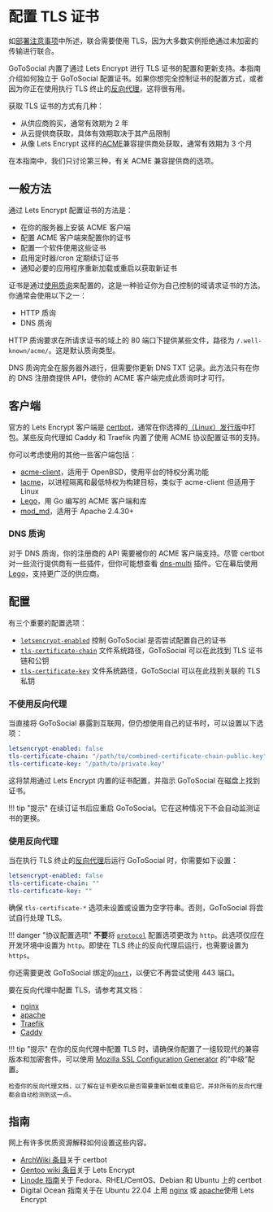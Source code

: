 # 配置 TLS 证书

如[部署注意事项](../getting_started/index.md)中所述，联合需要使用 TLS，因为大多数实例拒绝通过未加密的传输进行联合。

GoToSocial 内置了通过 Lets Encrypt 进行 TLS 证书的配置和更新支持。本指南介绍如何独立于 GoToSocial 配置证书。如果你想完全控制证书的配置方式，或者因为你正在使用执行 TLS 终止的[反向代理](../getting_started/reverse_proxy/index.md)，这将很有用。

获取 TLS 证书的方式有几种：

* 从供应商购买，通常有效期为 2 年
* 从云提供商获取，具体有效期取决于其产品限制
* 从像 Lets Encrypt 这样的[ACME](https://en.wikipedia.org/wiki/Automatic_Certificate_Management_Environment)兼容提供商处获取，通常有效期为 3 个月

在本指南中，我们只讨论第三种，有关 ACME 兼容提供商的选项。

## 一般方法

通过 Lets Encrypt 配置证书的方法是：

* 在你的服务器上安装 ACME 客户端
* 配置 ACME 客户端来配置你的证书
* 配置一个软件使用这些证书
* 启用定时器/cron 定期续订证书
* 通知必要的应用程序重新加载或重启以获取新证书

证书是通过[使用质询](https://letsencrypt.org/sv/docs/challenge-types/)来配置的，这是一种验证你为自己控制的域请求证书的方法。你通常会使用以下之一：

* HTTP 质询
* DNS 质询

HTTP 质询要求在所请求证书的域上的 80 端口下提供某些文件，路径为 `/.well-known/acme/`。这是默认质询类型。

DNS 质询完全在服务器外进行，但需要你更新 DNS TXT 记录。此方法只有在你的 DNS 注册商提供 API，使你的 ACME 客户端完成此质询时才可行。

## 客户端

官方的 Lets Encrypt 客户端是 [certbot](https://certbot.eff.org/)，通常在你选择的[（Linux）发行版](https://repology.org/project/certbot/versions)中打包。某些反向代理如 Caddy 和 Traefik 内置了使用 ACME 协议配置证书的支持。

你可以考虑使用的其他一些客户端包括：

* [acme-client](https://man.openbsd.org/acme-client.1)，适用于 OpenBSD，使用平台的特权分离功能
* [lacme](https://git.guilhem.org/lacme/about/)，以进程隔离和最低特权为构建目标，类似于 acme-client 但适用于 Linux
* [Lego](https://github.com/go-acme/lego)，用 Go 编写的 ACME 客户端和库
* [mod_md](https://httpd.apache.org/docs/2.4/mod/mod_md.html)，适用于 Apache 2.4.30+

### DNS 质询

对于 DNS 质询，你的注册商的 API 需要被你的 ACME 客户端支持。尽管 certbot 对一些流行提供商有一些插件，但你可能想查看 [dns-multi](https://github.com/alexzorin/certbot-dns-multi) 插件。它在幕后使用 [Lego](https://github.com/go-acme/lego)，支持更广泛的供应商。

## 配置

有三个重要的配置选项：

* [`letsencrypt-enabled`](../configuration/tls.md) 控制 GoToSocial 是否尝试配置自己的证书
* [`tls-certificate-chain`](../configuration/tls.md) 文件系统路径，GoToSocial 可以在此找到 TLS 证书链和公钥
* [`tls-certificate-key`](../configuration/tls.md) 文件系统路径，GoToSocial 可以在此找到关联的 TLS 私钥

### 不使用反向代理

当直接将 GoToSocial 暴露到互联网，但仍想使用自己的证书时，可以设置以下选项：

```yaml
letsencrypt-enabled: false
tls-certificate-chain: "/path/to/combined-certificate-chain-public.key"
tls-certificate-key: "/path/to/private.key"
```

这将禁用通过 Lets Encrypt 内置的证书配置，并指示 GoToSocial 在磁盘上找到证书。

!!! tip "提示"
    在续订证书后应重启 GoToSocial。它在这种情况下不会自动监测证书的更换。

### 使用反向代理

当在执行 TLS 终止的[反向代理](../getting_started/reverse_proxy/index.md)后运行 GoToSocial 时，你需要如下设置：

```yaml
letsencrypt-enabled: false
tls-certificate-chain: ""
tls-certificate-key: ""
```

确保 `tls-certificate-*` 选项未设置或设置为空字符串。否则，GoToSocial 将尝试自行处理 TLS。

!!! danger "协议配置选项"
    **不要**将 [`protocol`](../configuration/general.md) 配置选项更改为 `http`。此选项仅应在开发环境中设置为 `http`。即使在 TLS 终止的反向代理后运行，也需要设置为 `https`。

你还需要更改 GoToSocial 绑定的[`port`](../configuration/general.md)，以便它不再尝试使用 443 端口。

要在反向代理中配置 TLS，请参考其文档：

* [nginx](https://docs.nginx.com/nginx/admin-guide/security-controls/terminating-ssl-http/)
* [apache](https://httpd.apache.org/docs/2.4/ssl/ssl_howto.html)
* [Traefik](https://doc.traefik.io/traefik/https/tls/)
* [Caddy](https://caddyserver.com/docs/caddyfile/directives/tls)

!!! tip "提示"
    在你的反向代理中配置 TLS 时，请确保你配置了一组较现代的兼容版本和加密套件。可以使用 [Mozilla SSL Configuration Generator](https://ssl-config.mozilla.org/) 的“中级”配置。

    检查你的反向代理文档，以了解在证书更改后是否需要重新加载或重启它。并非所有的反向代理都会自动检测到这一点。

## 指南

网上有许多优质资源解释如何设置这些内容。

* [ArchWiki 条目](https://wiki.archlinux.org/title/certbot)关于 certbot
* [Gentoo wiki 条目](https://wiki.gentoo.org/wiki/Let%27s_Encrypt)关于 Lets Encrypt
* [Linode 指南](https://www.linode.com/docs/guides/enabling-https-using-certbot-with-nginx-on-fedora/)关于 Fedora、RHEL/CentOS、Debian 和 Ubuntu 上的 certbot
* Digital Ocean 指南关于在 Ubuntu 22.04 上用 [nginx](https://www.digitalocean.com/community/tutorials/how-to-secure-nginx-with-let-s-encrypt-on-ubuntu-22-04) 或 [apache](https://www.digitalocean.com/community/tutorials/how-to-secure-apache-with-let-s-encrypt-on-ubuntu-22-04)使用 Lets Encrypt
